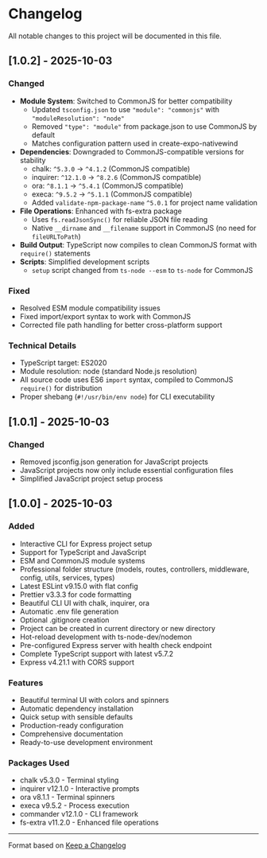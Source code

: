 # Changelog

All notable changes to this project will be documented in this file.

## [1.0.2] - 2025-10-03

### Changed

- **Module System**: Switched to CommonJS for better compatibility
  - Updated `tsconfig.json` to use `"module": "commonjs"` with `"moduleResolution": "node"`
  - Removed `"type": "module"` from package.json to use CommonJS by default
  - Matches configuration pattern used in create-expo-nativewind
- **Dependencies**: Downgraded to CommonJS-compatible versions for stability
  - chalk: `^5.3.0` → `^4.1.2` (CommonJS compatible)
  - inquirer: `^12.1.0` → `^8.2.6` (CommonJS compatible)
  - ora: `^8.1.1` → `^5.4.1` (CommonJS compatible)
  - execa: `^9.5.2` → `^5.1.1` (CommonJS compatible)
  - Added `validate-npm-package-name` `^5.0.1` for project name validation
- **File Operations**: Enhanced with fs-extra package
  - Uses `fs.readJsonSync()` for reliable JSON file reading
  - Native `__dirname` and `__filename` support in CommonJS (no need for `fileURLToPath`)
- **Build Output**: TypeScript now compiles to clean CommonJS format with `require()` statements
- **Scripts**: Simplified development scripts
  - `setup` script changed from `ts-node --esm` to `ts-node` for CommonJS

### Fixed

- Resolved ESM module compatibility issues
- Fixed import/export syntax to work with CommonJS
- Corrected file path handling for better cross-platform support

### Technical Details

- TypeScript target: ES2020
- Module resolution: node (standard Node.js resolution)
- All source code uses ES6 `import` syntax, compiled to CommonJS `require()` for distribution
- Proper shebang (`#!/usr/bin/env node`) for CLI executability

## [1.0.1] - 2025-10-03

### Changed

- Removed jsconfig.json generation for JavaScript projects
- JavaScript projects now only include essential configuration files
- Simplified JavaScript project setup process

## [1.0.0] - 2025-10-03

### Added

- Interactive CLI for Express project setup
- Support for TypeScript and JavaScript
- ESM and CommonJS module systems
- Professional folder structure (models, routes, controllers, middleware, config, utils, services, types)
- Latest ESLint v9.15.0 with flat config
- Prettier v3.3.3 for code formatting
- Beautiful CLI UI with chalk, inquirer, ora
- Automatic .env file generation
- Optional .gitignore creation
- Project can be created in current directory or new directory
- Hot-reload development with ts-node-dev/nodemon
- Pre-configured Express server with health check endpoint
- Complete TypeScript support with latest v5.7.2
- Express v4.21.1 with CORS support

### Features

- Beautiful terminal UI with colors and spinners
- Automatic dependency installation
- Quick setup with sensible defaults
- Production-ready configuration
- Comprehensive documentation
- Ready-to-use development environment

### Packages Used

- chalk v5.3.0 - Terminal styling
- inquirer v12.1.0 - Interactive prompts
- ora v8.1.1 - Terminal spinners
- execa v9.5.2 - Process execution
- commander v12.1.0 - CLI framework
- fs-extra v11.2.0 - Enhanced file operations

---

Format based on [Keep a Changelog](https://keepachangelog.com/en/1.0.0/)
